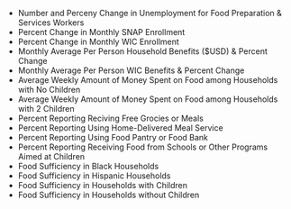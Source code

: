  - Number and Perceny Change in Unemployment for Food Preparation & Services Workers
 - Percent Change in Monthly SNAP Enrollment
 - Percent Change in Monthly WIC Enrollment
 - Monthly Average Per Person Household Benefits ($USD) & Percent Change 
 - Monthly Average Per Person WIC Benefits & Percent Change
 - Average Weekly Amount of Money Spent on Food among Households with No Children 
 - Average Weekly Amount of Money Spent on Food among Households with 2 Children 
 - Percent Reporting Reciving  Free Grocies or Meals
 - Percent Reporting Using Home-Delivered Meal Service
 - Percent Reporting Using Food Pantry or Food Bank
 - Percent Reporting Receiving Food from Schools or Other Programs Aimed at Children
 - Food Sufficiency in Black Households
 - Food Sufficiency in Hispanic Households
 - Food Sufficiency in Households with Children
 - Food Sufficiency in Households without Children
